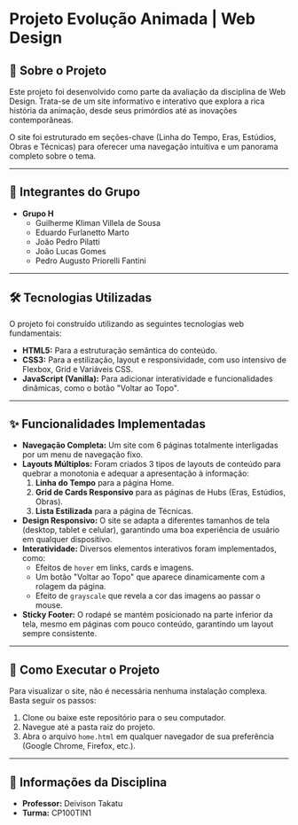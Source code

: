 # Projeto Evolução Animada | Web Design

## 📖 Sobre o Projeto

Este projeto foi desenvolvido como parte da avaliação da disciplina de Web Design. Trata-se de um site informativo e interativo que explora a rica história da animação, desde seus primórdios até as inovações contemporâneas.

O site foi estruturado em seções-chave (Linha do Tempo, Eras, Estúdios, Obras e Técnicas) para oferecer uma navegação intuitiva e um panorama completo sobre o tema.

---

## 👥 Integrantes do Grupo

* **Grupo H**
    * Guilherme Kliman Villela de Sousa
    * Eduardo Furlanetto Marto
    * João Pedro Pilatti
    * João Lucas Gomes
    * Pedro Augusto Priorelli Fantini

---

## 🛠️ Tecnologias Utilizadas

O projeto foi construído utilizando as seguintes tecnologias web fundamentais:

* **HTML5:** Para a estruturação semântica do conteúdo.
* **CSS3:** Para a estilização, layout e responsividade, com uso intensivo de Flexbox, Grid e Variáveis CSS.
* **JavaScript (Vanilla):** Para adicionar interatividade e funcionalidades dinâmicas, como o botão "Voltar ao Topo".

---

## ✨ Funcionalidades Implementadas

* **Navegação Completa:** Um site com 6 páginas totalmente interligadas por um menu de navegação fixo.
* **Layouts Múltiplos:** Foram criados 3 tipos de layouts de conteúdo para quebrar a monotonia e adequar a apresentação à informação:
    1.  **Linha do Tempo** para a página Home.
    2.  **Grid de Cards Responsivo** para as páginas de Hubs (Eras, Estúdios, Obras).
    3.  **Lista Estilizada** para a página de Técnicas.
* **Design Responsivo:** O site se adapta a diferentes tamanhos de tela (desktop, tablet e celular), garantindo uma boa experiência de usuário em qualquer dispositivo.
* **Interatividade:** Diversos elementos interativos foram implementados, como:
    * Efeitos de `hover` em links, cards e imagens.
    * Um botão "Voltar ao Topo" que aparece dinamicamente com a rolagem da página.
    * Efeito de `grayscale` que revela a cor das imagens ao passar o mouse.
* **Sticky Footer:** O rodapé se mantém posicionado na parte inferior da tela, mesmo em páginas com pouco conteúdo, garantindo um layout sempre consistente.

---

## 🚀 Como Executar o Projeto

Para visualizar o site, não é necessária nenhuma instalação complexa. Basta seguir os passos:

1.  Clone ou baixe este repositório para o seu computador.
2.  Navegue até a pasta raiz do projeto.
3.  Abra o arquivo `home.html` em qualquer navegador de sua preferência (Google Chrome, Firefox, etc.).

---

## 🏫 Informações da Disciplina

* **Professor:** Deivison Takatu
* **Turma:** CP100TIN1